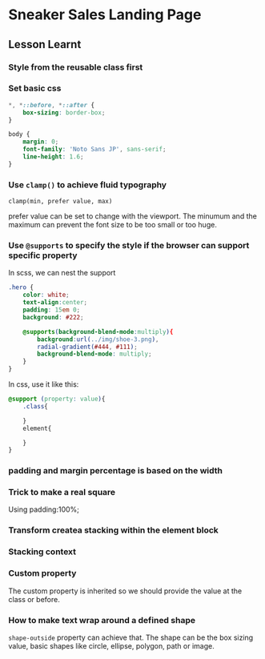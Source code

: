 # Sneaker Sales Landing Page

## Lesson Learnt

### Style from the reusable class first

### Set basic css

```css
*, *::before, *::after {
    box-sizing: border-box;
}

body {
    margin: 0;
    font-family: 'Noto Sans JP', sans-serif;
    line-height: 1.6;
}
```

### Use `clamp()` to achieve fluid typography

`clamp(min, prefer value, max)`

prefer value can be set to change with the viewport. The minumum and the maximum can prevent the font size to be too small or too huge.

### Use `@supports` to specify the style if the browser can support specific property

In scss, we can nest the support
```scss
.hero {
    color: white;
    text-align:center;
    padding: 15em 0;
    background: #222;

    @supports(background-blend-mode:multiply){
        background:url(../img/shoe-3.png),
        radial-gradient(#444, #111);
        background-blend-mode: multiply;
    }
}
```

In css, use it like this: 
```css
@support (property: value){
    .class{

    }
    element{

    }
}
```


### padding and margin percentage is based on the width

### Trick to make a real square
Using padding:100%;

### Transform createa stacking within the element block

### Stacking context

### Custom property

The custom property is inherited so we should provide the value at the class or before.

### How to make text wrap around a defined shape

`shape-outside` property can achieve that. The shape can be the box sizing value, basic shapes like circle, ellipse, polygon, path or image. 